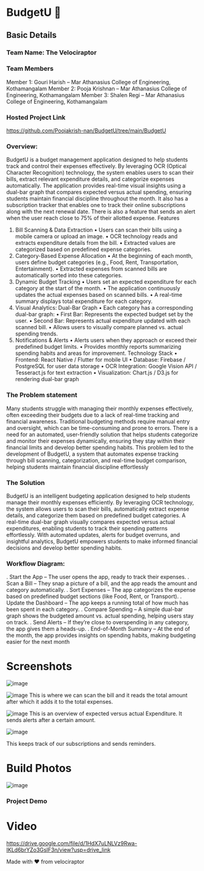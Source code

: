 # BudgetU 🎯


## Basic Details
### Team Name: The Velociraptor


### Team Members
Member 1: Gouri Harish – Mar Athanasius College of Engineering, Kothamangalam
Member 2: Pooja Krishnan – Mar Athanasius College of Engineering, Kothamangalam
Member 3: Shalen Regi – Mar Athanasius College of Engineering, Kothamangalam

### Hosted Project Link
https://github.com/Poojakrish-nan/BudgetU/tree/main/BudgetU

### Overview:

BudgetU is a budget management application designed to help students track and control their expenses effectively. By leveraging OCR (Optical Character Recognition) technology, the system enables users to scan their bills, extract relevant expenditure details, and categorize expenses automatically. The application provides real-time visual insights using a dual-bar graph that compares expected versus actual spending, ensuring students maintain financial discipline throughout the month. It also has a subscription tracker that enables one to track their online subscriptions along with the next renewal date. There is also a feature that sends an alert when the user reach close to 75% of their allotted expense.
Features
1. Bill Scanning & Data Extraction
	•	Users can scan their bills using a mobile camera or upload an image.
	•	OCR technology reads and extracts expenditure details from the bill.
	•	Extracted values are categorized based on predefined expense categories.
2. Category-Based Expense Allocation
	•	At the beginning of each month, users define budget categories (e.g., Food, Rent, Transportation, Entertainment).
	•	Extracted expenses from scanned bills are automatically sorted into these categories.
3. Dynamic Budget Tracking
	•	Users set an expected expenditure for each category at the start of the month.
	•	The application continuously updates the actual expenses based on scanned bills.
	•	A real-time summary displays total expenditure for each category.
4. Visual Analytics: Dual-Bar Graph
	•	Each category has a corresponding dual-bar graph:
	•	First Bar: Represents the expected budget set by the user.
	•	Second Bar: Represents actual expenditure updated with each scanned bill.
	•	Allows users to visually compare planned vs. actual spending trends.
5. Notifications & Alerts
	•	Alerts users when they approach or exceed their predefined budget limits.
	•	Provides monthly reports summarizing spending habits and areas for improvement.
  Technology Stack
	•	Frontend: React Native / Flutter for mobile UI
	•	Database: Firebase / PostgreSQL for user data storage
	•	OCR Integration: Google Vision API / Tesseract.js for text extraction
	•	Visualization: Chart.js / D3.js for rendering dual-bar graph

### The Problem statement

Many students struggle with managing their monthly expenses effectively, often exceeding their budgets due to a lack of real-time tracking and financial awareness. Traditional budgeting methods require manual entry and oversight, which can be time-consuming and prone to errors. There is a need for an automated, user-friendly solution that helps students categorize and monitor their expenses dynamically, ensuring they stay within their financial limits and develop better spending habits.
This problem led to the development of BudgetU, a system that automates expense tracking through bill scanning, categorization, and real-time budget comparison, helping students maintain financial discipline effortlessly


### The Solution
BudgetU is an intelligent budgeting application designed to help students manage their monthly expenses efficiently. By leveraging OCR technology, the system allows users to scan their bills, automatically extract expense details, and categorize them based on predefined budget categories. A real-time dual-bar graph visually compares expected versus actual expenditures, enabling students to track their spending patterns effortlessly. With automated updates, alerts for budget overruns, and insightful analytics, BudgetU empowers students to make informed financial decisions and develop better spending habits.

### Workflow Diagram:

.  Start the App – The user opens the app, ready to track their expenses.
.  Scan a Bill – They snap a picture of a bill, and the app reads the amount and category automatically.
.  Sort Expenses – The app categorizes the expense based on predefined budget sections (like Food, Rent, or Transport).
.  Update the Dashboard – The app keeps a running total of how much has been spent in each category.
.  Compare Spending – A simple dual-bar graph shows the budgeted amount vs. actual spending, helping users stay on track.
.  Send Alerts – If they’re close to overspending in any category, the app gives them a heads-up.
.  End-of-Month Summary – At the end of the month, the app provides insights on spending habits, making budgeting easier for the next month



# Screenshots 

![image](https://github.com/user-attachments/assets/9565a74e-aa1a-410c-a126-335afaaab5ef)


![image](https://github.com/user-attachments/assets/2dcbb5e5-36f1-4d75-b6a5-63d6bd1f6376)
This is where we can scan the bill and it reads the total amount after which it adds it to the total expenses.

![image](https://github.com/user-attachments/assets/f309b8f9-1f30-4b76-ae7e-689aaf8ffc02)
This is an overview of expected versus actual Expenditure. It sends alerts after a certain amount.

![image](https://github.com/user-attachments/assets/a1ed3104-90cd-4218-aff6-6f91b2350de1)

This keeps track of our subscriptions and sends reminders.

# Build Photos
![image](https://github.com/user-attachments/assets/a9d1e694-fdd1-4df1-83a1-f518f35301a5)



### Project Demo
# Video
https://drive.google.com/file/d/1HdX7uLNLVz9Rwa-IKLd6brYZo3GsIF3n/view?usp=drive_link


Made with ❤️ from velociraptor
